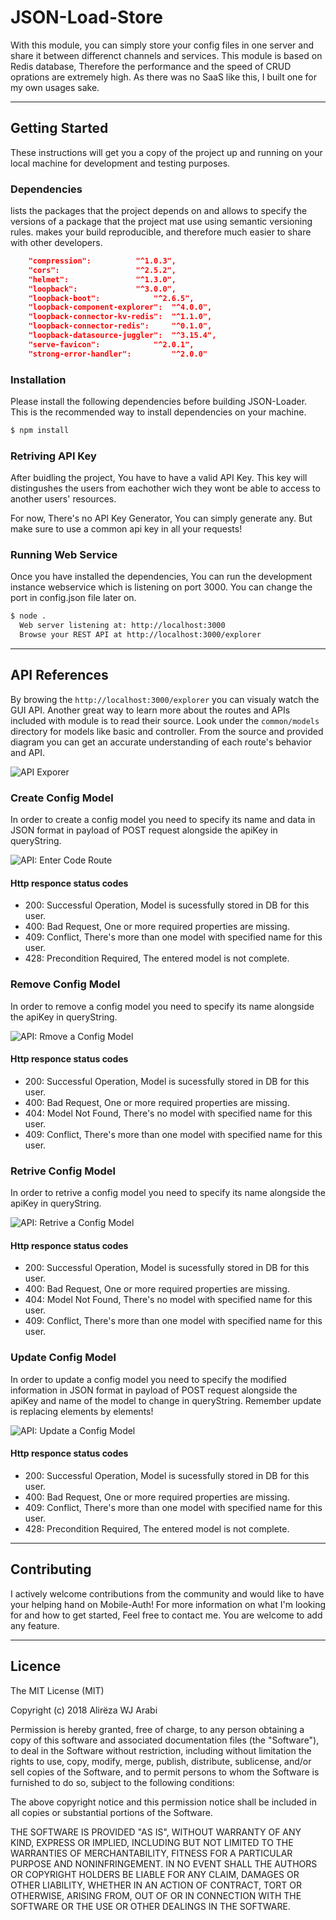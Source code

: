 # JSON-Load-Store
With this module, you can simply store your config files in one server and share it between differenct channels and services. This module is based on Redis database, Therefore the performance and the speed of CRUD oprations are extremely high. As there was no SaaS like this, I built one for my own usages sake.

---
## Getting Started

These instructions will get you a copy of the project up and running on your local machine for development and testing purposes. 

### Dependencies
lists the packages that the project depends on and allows to specify the versions of a package that the project mat use using semantic versioning rules. makes your build reproducible, and therefore much easier to share with other developers.
```json
    "compression": 			"^1.0.3",
    "cors": 				"^2.5.2",
    "helmet": 				"^1.3.0",
    "loopback": 			"^3.0.0",
    "loopback-boot": 			"^2.6.5",
    "loopback-component-explorer": 	"^4.0.0",
    "loopback-connector-kv-redis": 	"^1.1.0",
    "loopback-connector-redis": 	"^0.1.0",
    "loopback-datasource-juggler": 	"^3.15.4",
    "serve-favicon": 			"^2.0.1",
    "strong-error-handler": 		"^2.0.0"
```

### Installation
Please install the following dependencies before building JSON-Loader. This is the recommended way to install dependencies on your machine.
```sh
$ npm install
```
### Retriving API Key
After buidling the project, You have to have a valid API Key. This key will distingushes the users from eachother wich they wont be able to access to another users' resources.

For now, There's no API Key Generator, You can simply generate any. But make sure to use a common api key in all your requests!
### Running Web Service
Once you have installed the dependencies, You can run the development instance webservice which is listening on port 3000. You can change the port in config.json file later on. 
```sh
$ node .
  Web server listening at: http://localhost:3000
  Browse your REST API at http://localhost:3000/explorer
```

---
## API References
By browing the `http://localhost:3000/explorer` you can visualy watch the GUI API. Another great way to learn more about the routes and APIs included with module is to read their source. Look under the `common/models` directory for models like basic and controller. From the source and provided diagram you can get an accurate understanding of each route's behavior and API.

![API Exporer](./images/API.png)

### Create Config Model
In order to create a config model you need to specify its name and data in JSON format in payload of POST request alongside the apiKey in queryString.

![API: Enter Code Route](./images/create.png)

#### Http responce status codes
* 200: Successful Operation, Model is sucessfully stored in DB for this user.
* 400: Bad Request, One or more required properties are missing.
* 409: Conflict, There's more than one model with specified name for this user.
* 428: Precondition Required, The entered model is not complete.

### Remove Config Model
In order to remove a config model you need to specify its name alongside the apiKey in queryString.

![API: Rmove a Config Model](./images/remove.png)

#### Http responce status codes
* 200: Successful Operation, Model is sucessfully stored in DB for this user.
* 400: Bad Request, One or more required properties are missing.
* 404: Model Not Found, There's no model with specified name for this user.
* 409: Conflict, There's more than one model with specified name for this user.

### Retrive Config Model
In order to retrive a config model you need to specify its name alongside the apiKey in queryString.

![API: Retrive a Config Model](./images/retrive.png)

#### Http responce status codes
* 200: Successful Operation, Model is sucessfully stored in DB for this user.
* 400: Bad Request, One or more required properties are missing.
* 404: Model Not Found, There's no model with specified name for this user.
* 409: Conflict, There's more than one model with specified name for this user.

### Update Config Model
In order to update a config model you need to specify the modified information in JSON format in payload of POST request alongside the apiKey and name of the model to change in queryString. Remember update is replacing elements by elements!

![API: Update a Config Model](./images/update.png)

#### Http responce status codes
* 200: Successful Operation, Model is sucessfully stored in DB for this user.
* 400: Bad Request, One or more required properties are missing.
* 409: Conflict, There's more than one model with specified name for this user.
* 428: Precondition Required, The entered model is not complete.

---
## Contributing
I actively welcome contributions from the community and would like to have your helping hand on Mobile-Auth! For more information on what I'm looking for and how to get started, Feel free to contact me. You are welcome to add any feature.

---
## Licence
The MIT License (MIT)

Copyright (c) 2018 Alirëza WJ Arabi

Permission is hereby granted, free of charge, to any person obtaining a copy of this software and associated documentation files (the "Software"), to deal in the Software without restriction, including without limitation the rights to use, copy, modify, merge, publish, distribute, sublicense, and/or sell copies of the Software, and to permit persons to whom the Software is furnished to do so, subject to the following conditions:

The above copyright notice and this permission notice shall be included in all copies or substantial portions of the Software.

THE SOFTWARE IS PROVIDED "AS IS", WITHOUT WARRANTY OF ANY KIND, EXPRESS OR IMPLIED, INCLUDING BUT NOT LIMITED TO THE WARRANTIES OF MERCHANTABILITY, FITNESS FOR A PARTICULAR PURPOSE AND NONINFRINGEMENT. IN NO EVENT SHALL THE AUTHORS OR COPYRIGHT HOLDERS BE LIABLE FOR ANY CLAIM, DAMAGES OR OTHER LIABILITY, WHETHER IN AN ACTION OF CONTRACT, TORT OR OTHERWISE, ARISING FROM, OUT OF OR IN CONNECTION WITH THE SOFTWARE OR THE USE OR OTHER DEALINGS IN THE SOFTWARE.